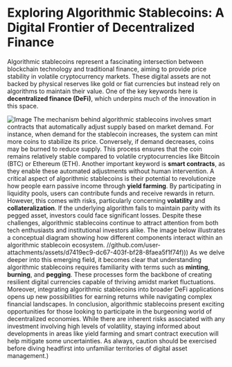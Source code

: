 # Exploring Algorithmic Stablecoins: A Digital Frontier of Decentralized Finance
Algorithmic stablecoins represent a fascinating intersection between blockchain technology and traditional finance, aiming to provide price stability in volatile cryptocurrency markets. These digital assets are not backed by physical reserves like gold or fiat currencies but instead rely on algorithms to maintain their value. One of the key keywords here is **decentralized finance (DeFi)**, which underpins much of the innovation in this space.

![Image](https://github.com/user-attachments/assets/d7419ec9-dc67-403f-bf28-8faea5f1f74f)
The mechanism behind algorithmic stablecoins involves smart contracts that automatically adjust supply based on market demand. For instance, when demand for the stablecoin increases, the system can mint more coins to stabilize its price. Conversely, if demand decreases, coins may be burned to reduce supply. This process ensures that the coin remains relatively stable compared to volatile cryptocurrencies like Bitcoin (BTC) or Ethereum (ETH). Another important keyword is **smart contracts**, as they enable these automated adjustments without human intervention.
A critical aspect of algorithmic stablecoins is their potential to revolutionize how people earn passive income through **yield farming**. By participating in liquidity pools, users can contribute funds and receive rewards in return. However, this comes with risks, particularly concerning **volatility** and **collateralization**. If the underlying algorithm fails to maintain parity with its pegged asset, investors could face significant losses.
Despite these challenges, algorithmic stablecoins continue to attract attention from both tech enthusiasts and institutional investors alike. The image below illustrates a conceptual diagram showing how different components interact within an algorithmic stablecoin ecosystem.
 //github.com/user-attachments/assets/d7419ec9-dc67-403f-bf28-8faea5f1f74f)))
As we delve deeper into this emerging field, it becomes clear that understanding algorithmic stablecoins requires familiarity with terms such as **minting**, **burning**, and **pegging**. These processes form the backbone of creating resilient digital currencies capable of thriving amidst market fluctuations. Moreover, integrating algorithmic stablecoins into broader DeFi applications opens up new possibilities for earning returns while navigating complex financial landscapes.
In conclusion, algorithmic stablecoins present exciting opportunities for those looking to participate in the burgeoning world of decentralized economies. While there are inherent risks associated with any investment involving high levels of volatility, staying informed about developments in areas like yield farming and smart contract execution will help mitigate some uncertainties. As always, caution should be exercised before diving headfirst into unfamiliar territories of digital asset management.)
